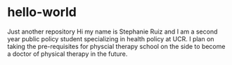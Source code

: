 # hello-world
Just another repository
Hi my name is Stephanie Ruiz and I am a second year public policy student specializing in health policy at UCR.
I plan on taking the pre-requisites for physcial therapy school on the side to become a doctor of physical therapy in the future. 
